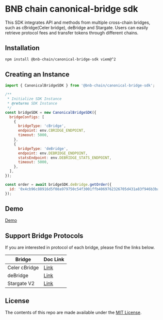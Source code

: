 # BNB chain canonical-bridge sdk

This SDK integrates API and methods from multiple cross-chain bridges, such as cBridge(Celer bridge), deBridge and Stargate. Users can easily retrieve protocol fees and transfer tokens through different chains.

## Installation

```bash
npm install @bnb-chain/canonical-bridge-sdk viem@^2
```

## Creating an Instance

```js
import { CanonicalBridgeSDK } from '@bnb-chain/canonical-bridge-sdk';

/**
 * Initialize SDK Instance
 * @returns SDK Instance
 */
const bridgeSDK = new CanonicalBridgeSDK({
  bridgeConfigs: [
    {
      bridgeType: 'cBridge',
      endpoint: env.CBRIDGE_ENDPOINT,
      timeout: 5000,
    },
    {
      bridgeType: 'deBridge',
      endpoint: env.DEBRIDGE_ENDPOINT,
      statsEndpoint: env.DEBRIDGE_STATS_ENDPOINT,
      timeout: 5000,
    },
  ],
});

const order = await bridgeSDK.deBridge.getOrder({
  id: '0x4cb96c88916d5f08a979750c54f3001ffb4069762326705d431a83f946b3ba64',
});
```

## Demo

[Demo](https://github.com/bnb-chain/canonical-bridge/blob/main/packages/canonical-bridge-widget/src/core/hooks/useBridgeSDK.ts)

## Support Bridge Protocols

If you are interested in protocol of each bridge, please find the links below.

| Bridge        | Doc Link                                                                 |
| ------------- | ------------------------------------------------------------------------ |
| Celer cBridge | [Link](https://cbridge-docs.celer.network/developer/cbridge-sdk)         |
| deBridge      | [Link](https://docs.debridge.finance/)                                   |
| Stargate V2   | [Link](https://stargateprotocol.gitbook.io/stargate/v/v2-developer-docs) |

## License

The contents of this repo are made available under the [MIT License](https://github.com/bnb-chain/canonical-bridge/tree/main/LICENSE).
